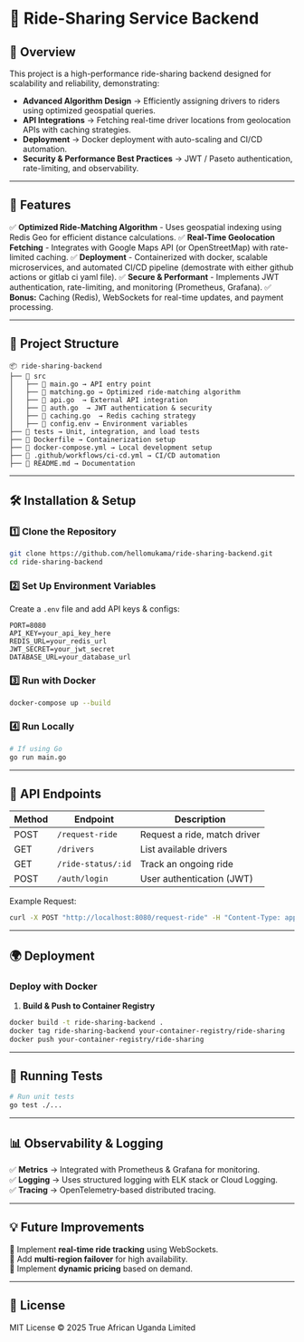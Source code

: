 # 🚖 Ride-Sharing Service Backend

## 📌 Overview
This project is a high-performance ride-sharing backend designed for scalability and reliability, demonstrating:
- **Advanced Algorithm Design** → Efficiently assigning drivers to riders using optimized geospatial queries.
- **API Integrations** → Fetching real-time driver locations from geolocation APIs with caching strategies.
- **Deployment** → Docker deployment with auto-scaling and CI/CD automation.
- **Security & Performance Best Practices** → JWT / Paseto authentication, rate-limiting, and observability.

---

## 🚀 Features
✅ **Optimized Ride-Matching Algorithm** - Uses geospatial indexing using Redis Geo for efficient distance calculations.
✅ **Real-Time Geolocation Fetching** - Integrates with Google Maps API (or OpenStreetMap) with rate-limited caching.
✅ **Deployment** - Containerized with docker, scalable microservices, and automated CI/CD pipeline (demostrate with either github actions or gitlab ci yaml file).
✅ **Secure & Performant** - Implements JWT authentication, rate-limiting, and monitoring (Prometheus, Grafana).
✅ **Bonus:** Caching (Redis), WebSockets for real-time updates, and payment processing.

---

## 📂 Project Structure
```
📦 ride-sharing-backend
├── 📂 src
│   ├── 📄 main.go → API entry point
│   ├── 📄 matching.go → Optimized ride-matching algorithm
│   ├── 📄 api.go  → External API integration
│   ├── 📄 auth.go  → JWT authentication & security
│   ├── 📄 caching.go  → Redis caching strategy
│   ├── 📄 config.env → Environment variables
├── 📂 tests → Unit, integration, and load tests
├── 📄 Dockerfile → Containerization setup
├── 📄 docker-compose.yml → Local development setup
├── 📄 .github/workflows/ci-cd.yml → CI/CD automation
├── 📄 README.md → Documentation
```

---

## 🛠️ Installation & Setup
### 1️⃣ Clone the Repository
```bash
git clone https://github.com/hellomukama/ride-sharing-backend.git
cd ride-sharing-backend
```
### 2️⃣ Set Up Environment Variables
Create a `.env` file and add API keys & configs:
```
PORT=8080
API_KEY=your_api_key_here
REDIS_URL=your_redis_url
JWT_SECRET=your_jwt_secret
DATABASE_URL=your_database_url
```
### 3️⃣ Run with Docker
```bash
docker-compose up --build
```
### 4️⃣ Run Locally
```bash
# If using Go
go run main.go

```

---

## 🔌 API Endpoints
| Method | Endpoint            | Description                        |
|--------|---------------------|------------------------------------|
| POST   | `/request-ride`     | Request a ride, match driver      |
| GET    | `/drivers`          | List available drivers            |
| GET    | `/ride-status/:id`  | Track an ongoing ride             |
| POST   | `/auth/login`       | User authentication (JWT)         |

Example Request:
```bash
curl -X POST "http://localhost:8080/request-ride" -H "Content-Type: application/json" -H "Authorization: Bearer YOUR_TOKEN" -d '{ "lat": 40.7128, "lon": -74.0060 }'
```

---

## 🌍 Deployment
### Deploy with Docker
1. **Build & Push to Container Registry**
```bash
docker build -t ride-sharing-backend .
docker tag ride-sharing-backend your-container-registry/ride-sharing
docker push your-container-registry/ride-sharing
```
---

## 🧪 Running Tests
```bash
# Run unit tests
go test ./...
```

---

## 📊 Observability & Logging
✅ **Metrics** → Integrated with Prometheus & Grafana for monitoring.  
✅ **Logging** → Uses structured logging with ELK stack or Cloud Logging.  
✅ **Tracing** → OpenTelemetry-based distributed tracing.  

---

## 💡 Future Improvements
🔹 Implement **real-time ride tracking** using WebSockets.  
🔹 Add **multi-region failover** for high availability.  
🔹 Implement **dynamic pricing** based on demand.

---

## 📜 License
MIT License © 2025 True African Uganda Limited
